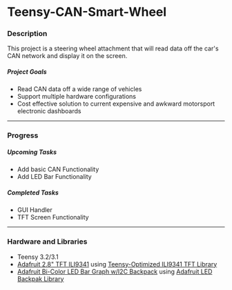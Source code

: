 # Teensy-CAN-Smart-Wheel

### Description

This project is a steering wheel attachment that will read data off the car's CAN network and display it on the screen.

##### Project Goals
- Read CAN data off a wide range of vehicles
- Support multiple hardware configurations
- Cost effective solution to current expensive and awkward motorsport electronic dashboards


___
### Progress

##### Upcoming Tasks
- Add basic CAN Functionality
- Add LED Bar Functionality

##### Completed Tasks
- GUI Handler
- TFT Screen Functionality
___
### Hardware and Libraries
 - Teensy 3.2/3.1
 - [Adafruit 2.8" TFT ILI9341](https://www.adafruit.com/product/1770) using [Teensy-Optimized ILI9341 TFT Library](https://github.com/PaulStoffregen/ILI9341_t3)
 - [Adafruit Bi-Color LED Bar Graph w/I2C Backpack](https://www.adafruit.com/products/1721) using [Adafruit LED Backpak Library](https://github.com/adafruit/Adafruit_LED_Backpack/blob/master/Adafruit_LEDBackpack.cpp)



